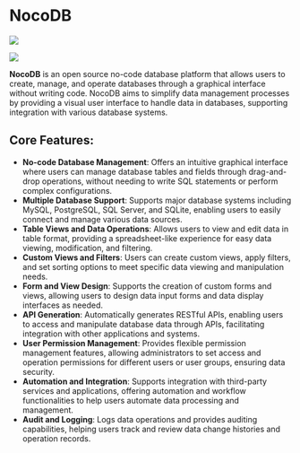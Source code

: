 # NocoDB

![](https://cdn.jsdelivr.net/gh/xiaoY233/PicList@main/public/assets/NocoDB-SQLite.png)

![](https://img.shields.io/badge/Copyright-arch3rPro-ff9800?style=flat&logo=github&logoColor=white)


**NocoDB** is an open source no-code database platform that allows users to create, manage, and operate databases through a graphical interface without writing code. NocoDB aims to simplify data management processes by providing a visual user interface to handle data in databases, supporting integration with various database systems.

## Core Features:

- **No-code Database Management**: Offers an intuitive graphical interface where users can manage database tables and fields through drag-and-drop operations, without needing to write SQL statements or perform complex configurations.
- **Multiple Database Support**: Supports major database systems including MySQL, PostgreSQL, SQL Server, and SQLite, enabling users to easily connect and manage various data sources.
- **Table Views and Data Operations**: Allows users to view and edit data in table format, providing a spreadsheet-like experience for easy data viewing, modification, and filtering.
- **Custom Views and Filters**: Users can create custom views, apply filters, and set sorting options to meet specific data viewing and manipulation needs.
- **Form and View Design**: Supports the creation of custom forms and views, allowing users to design data input forms and data display interfaces as needed.
- **API Generation**: Automatically generates RESTful APIs, enabling users to access and manipulate database data through APIs, facilitating integration with other applications and systems.
- **User Permission Management**: Provides flexible permission management features, allowing administrators to set access and operation permissions for different users or user groups, ensuring data security.
- **Automation and Integration**: Supports integration with third-party services and applications, offering automation and workflow functionalities to help users automate data processing and management.
- **Audit and Logging**: Logs data operations and provides auditing capabilities, helping users track and review data change histories and operation records.

